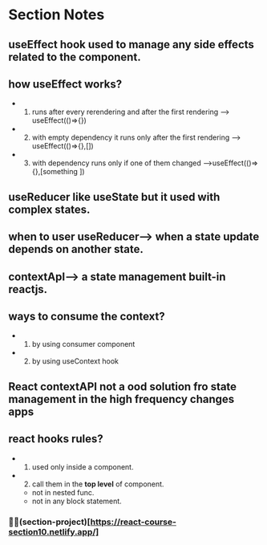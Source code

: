 # Section Notes

## useEffect hook used to manage any side effects related to the component.

## how useEffect works?

- 1. runs after every rerendering and after the first rendering --> useEffect(()=>{})
- 2. with empty dependency it runs only after the first rendering --> useEffect(()=>{},[])
- 3. with dependency runs only if one of them changed -->useEffect(()=>{},[something ])

## useReducer like useState but it used with complex states.

## when to user useReducer--> when a state update depends on another state.

## contextApI--> a state management built-in reactjs.

## ways to consume the context?

- 1. by using consumer component
- 2. by using useContext hook

## React contextAPI not a ood solution fro state management in the high frequency changes apps

## react hooks rules?

- 1. used only inside a component.
- 2. call them in the **top level** of component.
  - not in nested func.
  - not in any block statement.

### 🐳🐳(section-project)[https://react-course-section10.netlify.app/]
